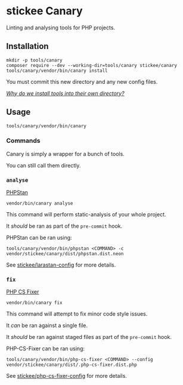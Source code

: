 # stickee Canary

Linting and analysing tools for PHP projects.

## Installation

```
mkdir -p tools/canary
composer require --dev --working-dir=tools/canary stickee/canary
tools/canary/vendor/bin/canary install
```

You must commit this new directory and any new config files.

_[Why do we install tools into their own directory?](https://github.com/FriendsOfPHP/PHP-CS-Fixer#installation)_

## Usage

```
tools/canary/vendor/bin/canary
```

### Commands

Canary is simply a wrapper for a bunch of tools.

You can still call them directly.

### `analyse`

[PHPStan](https://github.com/nunomaduro/larastan)

```
vendor/bin/canary analyse
```

This command will perform static-analysis of your whole project.

It _should_ be ran as part of the `pre-commit` hook.

PHPStan can be ran using:
```
tools/canary/vendor/bin/phpstan <COMMAND> -c vendor/stickee/canary/dist/phpstan.dist.neon
```

See [stickee/larastan-config](https://github.com/stickeeuk/larastan-config) for more details.

### `fix`

[PHP CS Fixer](https://github.com/PHP-CS-Fixer/PHP-CS-Fixer)

```
vendor/bin/canary fix
```

This command will attempt to fix minor code style issues.

It _can_ be ran against a single file.

It _should_ be ran against staged files as part of the `pre-commit` hook.

PHP-CS-Fixer can be ran using:

```
tools/canary/vendor/bin/php-cs-fixer <COMMAND> --config vendor/stickee/canary/dist/.php-cs-fixer.dist.php
```

See [stickee/php-cs-fixer-config](https://github.com/stickeeuk/php-cs-fixer-config) for more details.
